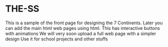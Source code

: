 # THE-SS
This is a sample of the front page for designing the 7 Continents.
Later you can add the main html web pages using html.
This has interactive buttons with animations
We will very soon upload a full web page with a simpler design
Use it for school projects and other stuffs
